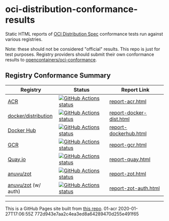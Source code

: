 # oci-distribution-conformance-results

Static HTML reports of [OCI Distribution Spec](https://github.com/opencontainers/distribution-spec) conformance tests run against various registries.

Note: these should not be considered "official" results. This repo is just for test purposes. 
Registry providers should submit their own conformance results to [opencontainers/oci-conformance](https://github.com/opencontainers/oci-conformance).

## Registry Conformance Summary

| Registry | Status | Report Link |
| -------- | -------- | -------- |
| [ACR](https://azure.microsoft.com/en-us/services/container-registry/) | [![GitHub Actions status](https://github.com/bloodorangeio/oci-distribution-conformance-results/workflows/acr/badge.svg)](https://github.com/bloodorangeio/oci-distribution-conformance-results/actions?query=workflow%3Aacr) | [report-acr.html](./results/report-acr.html) |
| [docker/distribution](https://github.com/docker/distribution) | [![GitHub Actions status](https://github.com/bloodorangeio/oci-distribution-conformance-results/workflows/docker-distribution/badge.svg)](https://github.com/bloodorangeio/oci-distribution-conformance-results/actions?query=workflow%3Adocker-distribution) | [report-docker-dist.html](./results/report-docker-dist.html) |
| [Docker Hub](https://hub.docker.com/) | [![GitHub Actions status](https://github.com/bloodorangeio/oci-distribution-conformance-results/workflows/dockerhub/badge.svg)](https://github.com/bloodorangeio/oci-distribution-conformance-results/actions?query=workflow%3Adockerhub) | [report-dockerhub.html](./results/report-dockerhub.html) |
| [GCR](https://cloud.google.com/container-registry/) | [![GitHub Actions status](https://github.com/bloodorangeio/oci-distribution-conformance-results/workflows/gcr/badge.svg)](https://github.com/bloodorangeio/oci-distribution-conformance-results/actions?query=workflow%3Agcr) | [report-gcr.html](./results/report-gcr.html) |
| [Quay.io](https://quay.io/repository/) | [![GitHub Actions status](https://github.com/bloodorangeio/oci-distribution-conformance-results/workflows/quay/badge.svg)](https://github.com/bloodorangeio/oci-distribution-conformance-results/actions?query=workflow%3Aquay) | [report-quay.html](./results/report-quay.html) |
| [anuvu/zot](https://github.com/anuvu/zot) | [![GitHub Actions status](https://github.com/bloodorangeio/oci-distribution-conformance-results/workflows/zot/badge.svg)](https://github.com/bloodorangeio/oci-distribution-conformance-results/actions?query=workflow%3Azot) | [report-zot.html](./results/report-zot.html) |
| [anuvu/zot](https://github.com/anuvu/zot) (w/ auth)| [![GitHub Actions status](https://github.com/bloodorangeio/oci-distribution-conformance-results/workflows/zot-auth/badge.svg)](https://github.com/bloodorangeio/oci-distribution-conformance-results/actions?query=workflow%3Azot-auth) | [report-zot-auth.html](./results/report-zot-auth.html) |
---

This is a GitHub Pages site built from [this repo](https://github.com/bloodorangeio/oci-distribution-conformance-results).
01-acr 2020-01-27T17:06:55Z 772d943e7aa2c4ea3ed8a64289470d255e491f65
